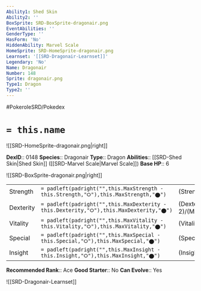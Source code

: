 ```yaml
---
Ability1: Shed Skin
Ability2: ''
BoxSprite: SRD-BoxSprite-dragonair.png
EventAbilities: ''
GenderType: ''
HasForm: 'No'
HiddenAbility: Marvel Scale
HomeSprite: SRD-HomeSprite-dragonair.png
Learnset: '[[SRD-Dragonair-Learnset]]'
Legendary: 'No'
Name: Dragonair
Number: 148
Sprite: dragonair.png
Type1: Dragon
Type2: ''
---
```


#PokeroleSRD/Pokedex

# `= this.name`

![[SRD-HomeSprite-dragonair.png|right]]

**DexID**:: 0148
**Species**:: Dragonair
**Type**:: Dragon
**Abilities**:: [[SRD-Shed Skin|Shed Skin]] ([[SRD-Marvel Scale|Marvel Scale]])
**Base HP**:: 6

![[SRD-BoxSprite-dragonair.png|right]]

|           |                                                                                        |                                          |
| --------- | -------------------------------------------------------------------------------------- | ---------------------------------------- |
| Strength  | `= padleft(padright("",this.MaxStrength - this.Strength,"⭘"),this.MaxStrength,"⬤")`    | (Strength::2)/(MaxStrength::5)   |
| Dexterity | `= padleft(padright("",this.MaxDexterity - this.Dexterity,"⭘"),this.MaxDexterity,"⬤")` | (Dexterity:: 2)/(MaxDexterity::5) |
| Vitality  | `= padleft(padright("",this.MaxVitality - this.Vitality,"⭘"),this.MaxVitality,"⬤")`    | (Vitality::2)/(MaxVitality::4)   |
| Special   | `= padleft(padright("",this.MaxSpecial - this.Special,"⭘"),this.MaxSpecial,"⬤")`       | (Special::2)/(MaxSpecial::5)     |
| Insight   | `= padleft(padright("",this.MaxInsight - this.Insight,"⭘"),this.MaxInsight,"⬤")`       | (Insight::2)/(MaxInsight::5)     |

**Recommended Rank**:: Ace
**Good Starter**:: No
**Can Evolve**:: Yes

![[SRD-Dragonair-Learnset]]
